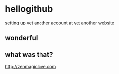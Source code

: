 hellogithub
===========

setting up yet another account at yet another website



## wonderful


##  what was that?


http://zenmagiclove.com


